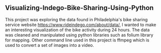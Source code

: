 ## Visualizing-Indego-Bike-Sharing-Using-Python

This project was exploring the data found in Philadelphia's bike sharing service website https://www.rideindego.com/about/data/, I wanted to make an interesting visualization of the bike activity during 24 hours. The data was cleaned and manipulated using python libraries such as folium library for mapping. Other command line used in this project is ffmpeg which is used to convert a set of images into a video. 
